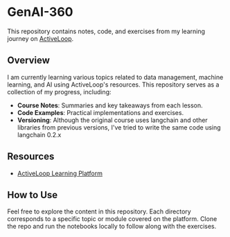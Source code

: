 # GenAI-360

This repository contains notes, code, and exercises from my learning journey on [ActiveLoop](https://learn.activeloop.ai/).

## Overview

I am currently learning various topics related to data management, machine learning, and AI using ActiveLoop's resources. This repository serves as a collection of my progress, including:

- **Course Notes**: Summaries and key takeaways from each lesson.
- **Code Examples**: Practical implementations and exercises.
- **Versioning**: Although the original course uses langchain and other libraries from previous versions, I've tried to write the same code using langchain 0.2.x

## Resources

- [ActiveLoop Learning Platform](https://learn.activeloop.ai/)

## How to Use

Feel free to explore the content in this repository. Each directory corresponds to a specific topic or module covered on the platform. Clone the repo and run the notebooks locally to follow along with the exercises.

